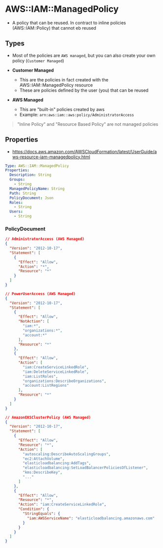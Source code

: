 # AWS::IAM::ManagedPolicy

- A policy that can be reused. In contract to inline policies (AWS::IAM::Policy) that cannot eb reused

## Types

- Most of the policies are `AWS managed`, but you can also create your own policy (`Customer Managed`)

- **Customer Managed**
  - This are the policies in fact created with the AWS::IAM::ManagedPolicy resource
  - These are policies defined by the user (you) that can be reused

- **AWS Managed**
  - This are "built-in" policies created by aws
  - Example: `arn:aws:iam::aws:policy/AdministratorAccess`

> "Inline Policy" and "Resource Based Policy" are not managed policies

## Properties

- <https://docs.aws.amazon.com/AWSCloudFormation/latest/UserGuide/aws-resource-iam-managedpolicy.html>

```yaml
Type: AWS::IAM::ManagedPolicy
Properties:
  Description: String
  Groups:
    - String
  ManagedPolicyName: String
  Path: String
  PolicyDocument: Json
  Roles:
    - String
  Users:
    - String
```

### PolicyDocument

```json
// AdministratorAccess (AWS Managed)
{
  "Version": "2012-10-17",
  "Statement": [
    {
      "Effect": "Allow",
      "Action": "*",
      "Resource": "*"
    }
  ]
}
```

```json
// PowerUserAccess (AWS Managed)
{
  "Version": "2012-10-17",
  "Statement": [
    {
      "Effect": "Allow",
      "NotAction": [
        "iam:*",
        "organizations:*",
        "account:*"
      ],
      "Resource": "*"
    },
    {
      "Effect": "Allow",
      "Action": [
        "iam:CreateServiceLinkedRole",
        "iam:DeleteServiceLinkedRole",
        "iam:ListRoles",
        "organizations:DescribeOrganizations",
        "account:ListRegions"
      ],
      "Resource": "*"
    }
  ]
}
```

```json
// AmazonEKSClusterPolicy (AWS Managed)
{
  "Version": "2012-10-17",
  "Statement": [
    {
      "Effect": "Allow",
      "Resource": "*",
      "Action": [
        "autoscaling:DescribeAutoScalingGroups",
        "ec2:AttachVolume",
        "elasticloadbalancing:AddTags",
        "elasticloadbalancing:SetLoadBalancerPoliciesOfListener",
        "kms:DescribeKey",
        "..."
      ]
    },
    {
      "Effect": "Allow",
      "Resource": "*",
      "Action": "iam:CreateServiceLinkedRole",
      "Condition": {
        "StringEquals": {
          "iam:AWSServiceName": "elasticloadbalancing.amazonaws.com"
        }
      }
    }
  ]
}
```
